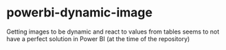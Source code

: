 # powerbi-dynamic-image
Getting images to be dynamic and react to values from tables seems to not have a perfect solution in Power BI (at the time of the repository)
